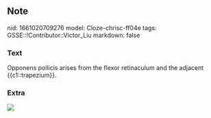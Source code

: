 ## Note
nid: 1661020709276
model: Cloze-chrisc-ff04e
tags: GSSE::!Contributor::Victor_Liu
markdown: false

### Text
Opponens pollicis arises from the flexor retinaculum and the adjacent {{c1::trapezium}}.

### Extra
<img src="paste-7293f347d1cc48da61bdf1cb010eca6f25d33adb.jpg">
